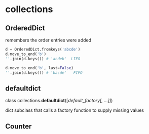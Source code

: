 # collections

## OrderedDict

remembers the order entries were added

```python
d = OrderedDict.fromkeys('abcde')
d.move_to_end('b')
''.join(d.keys()) # 'acdeb'  LIFO

d.move_to_end('b', last=False)
''.join(d.keys()) # 'bacde'   FIFO
```

## defaultdict

class collections.**defaultdict**\(\[_default\_factory\[, ...\]\]_\)

dict subclass that calls a factory function to supply missing values

## Counter

